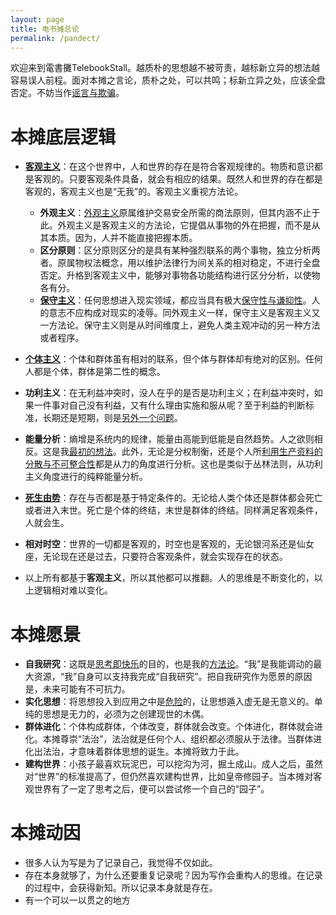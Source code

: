 ```yaml
---
layout: page
title: 电书摊总论
permalink: /pandect/
---
```



欢迎来到電書攤TelebookStall。越质朴的思想越不被苛责，越标新立异的想法越容易误人前程。面对本摊之言论，质朴之处，可以共鸣；标新立异之处，应该全盘否定。不妨当作[谣言与欺骗](https://telebookstall.xlog.app/Rumors-and-deception-in-the-era-of-social-media#%E4%BB%8E%E8%B0%A3%E8%A8%80%E5%88%B0%E6%AC%BA%E9%AA%97)。

# 本摊底层逻辑

- **[客观主义](https://telebookstall.xlog.app/2023-12-31#%E5%AE%A2%E8%A7%82%E4%B8%BB%E4%B9%89%E4%B8%8E%E5%A4%96%E8%A7%82%E4%B8%BB%E4%B9%89)**：在这个世界中，人和世界的存在是符合客观规律的。物质和意识都是客观的。只要客观条件具备，就会有相应的结果。既然人和世界的存在都是客观的，客观主义也是“无我”的。客观主义重视方法论。
  - **外观主义**：[外观主义](https://telebookstall.xlog.app/54JRvJOyg6LCsG7ly5oU0)原属维护交易安全所需的商法原则，但其内涵不止于此。外观主义是客观主义的方法论，它提倡从事物的外在把握，而不是从其本质。因为，人并不能直接把握本质。
  -  **区分原则**：区分原则区分的是具有某种强烈联系的两个事物，独立分析两者。原属物权法概念，用以维护法律行为间关系的相对稳定，不进行全盘否定。升格到客观主义中，能够对事物各功能结构进行区分分析，以使物各有分。
  - **[保守主义](https://telebookstall.xlog.app/2023-12-31#%E4%BF%9D%E5%AE%88%E4%B8%BB%E4%B9%89)**：任何思想进入现实领域，都应当具有极大[保守性与谦抑性](https://telebookstall.xlog.app/there-is-nothing-new-under-the-sun)。人的意志不应构成对现实的凌辱。同外观主义一样，保守主义是客观主义又一方法论。保守主义则是从时间维度上，避免人类主观冲动的另一种方法或者程序。
 
- **[个体主义](https://telebookstall.xlog.app/QqmE-eGDvFVHTUiZNUPKX)**：个体和群体虽有相对的联系，但个体与群体却有绝对的区别。任何人都是个体，群体是第二性的概念。
-   **功利主义**：在无利益冲突时，没人在乎的是否是功利主义；在利益冲突时，如果一件事对自己没有利益，又有什么理由实施和服从呢？至于利益的判断标准，长期还是短期，则是[另外一个问题](https://telebookstall.xlog.app/firstlove-sex-Castration)。
- **能量分析**：熵增是系统内的规律，能量由高能到低能是自然趋势。人之欲则相反。这是我[最初的想法](https://telegra.ph/%E6%88%91%E7%9A%84%E4%B8%96%E7%95%8C%E8%A7%82-08-21)。此外，无论是分权制衡，还是个人所[利用生产资料的分散与不可整合性](https://telebookstall.xlog.app/the-base)都是从力的角度进行分析。这也是类似于丛林法则，从功利主义角度进行的纯粹能量分析。
- **[死生由势](https://telegra.ph/creation-04-05)**：存在与否都是基于特定条件的。无论给人类个体还是群体都会死亡或者进入末世。死亡是个体的终结，末世是群体的终结。同样满足客观条件，人就会生。
- **相对时空**：世界的一切都是客观的，时空也是客观的，无论银河系还是仙女座，无论现在还是过去，只要符合客观条件，就会实现存在的状态。

- 以上所有都基于**客观主义**，所以其他都可以推翻。人的思维是不断变化的，以上逻辑相对难以变化。
# 本摊愿景
- **自我研究**：这既是[思考即快乐](https://telebookstall.xlog.app/Reflect-and-be-happy)的目的，也是我的[方法论](https://telebookstall.xlog.app/HHf4orFqqhW_Jf3zJzd8A)。“我”是我能调动的最大资源，“我”自身可以支持我完成“自我研究”。把自我研究作为愿景的原因是，未来可能有不可抗力。
- **实化思想**：将思想投入到应用之中是[危险](https://telebookstall.xlog.app/transcend-Marxism#%E6%AD%A3%E9%9D%A2%E6%89%B9%E9%A9%B3%E7%9A%84%E5%B0%9D%E8%AF%95)的，让思想遁入虚无是无意义的。单纯的思想是无力的，必须为之创建现世的木偶。
- **群体进化**：个体构成群体，个体改变，群体就会改变。个体进化，群体就会进化。本摊尊崇“法治”，法治就是任何个人、组织都必须服从于法律。当群体进化出法治，才意味着群体思想的诞生。本摊将致力于此。
- **建构世界**：小孩子最喜欢玩泥巴，可以挖沟为河，掘土成山。成人之后，虽然对“世界”的标准提高了，但仍然喜欢建构世界，比如皇帝修园子。当本摊对客观世界有了一定了思考之后，便可以尝试修一个自己的“园子”。

# 本摊动因

- 很多人认为写是为了记录自己，我觉得不仅如此。
- 存在本身就够了，为什么还要重复记录呢？因为写作会重构人的思维。在记录的过程中，会获得新知。所以记录本身就是存在。
- 有一个可以一以贯之的地方





